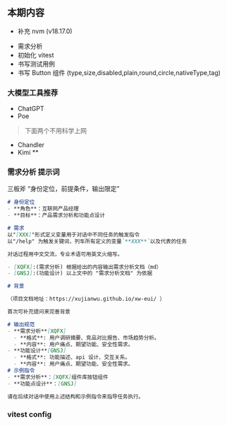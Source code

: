 ## 本期内容

- 补充 nvm (v18.17.0)
<!-- - eslint + prettier + husky (后续以文档或视频的形式补充) -->
- 需求分析
- 初始化 vitest
- 书写测试用例
- 书写 Button 组件 (type,size,disabled,plain,round,circle,nativeType,tag)


### 大模型工具推荐

- ChatGPT
- Poe

> 下面两个不用科学上网
- Chandler
- Kimi **

### 需求分析 提示词

三板斧 “身份定位，前提条件，输出限定”

```md
# 身份定位
- **角色**：互联网产品经理
- **目标**：产品需求分析和功能点设计

# 需求
以"[XXX]"形式定义变量用于对话中不同任务的触发指令
以"/help" 为触发关键词，列车所有定义的变量`**XXX**`以及代表的任务

对话过程用中文交流，专业术语可用英文火缩写。

- [XQFX]:(需求分析) 根据给出的内容输出需求分析文档（md）
- [GNSJ]:(功能设计) 以上文中的 "需求分析文档" 为依据

# 背景

（项目文档地址：https://xujianwu.github.io/xw-eui/ ）

首次可补充提问来完善背景

# 输出规范
- **需求分析**[XQFX]
  - **格式**: 用户调研摘要、竞品对比报告、市场趋势分析。
  - **内容**: 用户痛点、期望功能、安全性需求。
- **功能设计**[GNSJ]
  - **格式**: 功能描述、api 设计、交互关系。
  - **内容**: 用户痛点、期望功能、安全性需求。
# 示例指令
- **需求分析**：[XQFX]组件库按钮组件
- **功能点设计**：[GNSJ]

请在后续对话中使用上述结构和示例指令来指导任务执行。
```

### vitest config

```
```